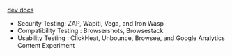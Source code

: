 [dev docs](https://devdocs.magento.com/guides/v2.3/test/testing.html)

- Security Testing: ZAP, Wapiti, Vega, and Iron Wasp
- Compatibility Testing : Browsershots, Browsestack
- Usability Testing : ClickHeat, Unbounce, Browsee, and Google Analytics Content Experiment
